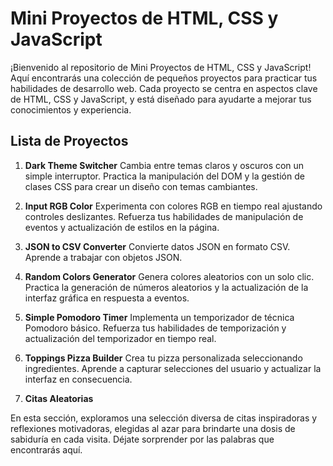 # Mini Proyectos de HTML, CSS y JavaScript

¡Bienvenido al repositorio de Mini Proyectos de HTML, CSS y JavaScript! Aquí encontrarás una colección de pequeños proyectos para practicar tus habilidades de desarrollo web. Cada proyecto se centra en aspectos clave de HTML, CSS y JavaScript, y está diseñado para ayudarte a mejorar tus conocimientos y experiencia.

## Lista de Proyectos

1. **Dark Theme Switcher**
   Cambia entre temas claros y oscuros con un simple interruptor. Practica la manipulación del DOM y la gestión de clases CSS para crear un diseño con temas cambiantes.

2. **Input RGB Color**
   Experimenta con colores RGB en tiempo real ajustando controles deslizantes. Refuerza tus habilidades de manipulación de eventos y actualización de estilos en la página.

3. **JSON to CSV Converter**
   Convierte datos JSON en formato CSV. Aprende a trabajar con objetos JSON.

4. **Random Colors Generator**
   Genera colores aleatorios con un solo clic. Practica la generación de números aleatorios y la actualización de la interfaz gráfica en respuesta a eventos.

5. **Simple Pomodoro Timer**
   Implementa un temporizador de técnica Pomodoro básico. Refuerza tus habilidades de temporización y actualización del temporizador en tiempo real.

6. **Toppings Pizza Builder**
   Crea tu pizza personalizada seleccionando ingredientes. Aprende a capturar selecciones del usuario y actualizar la interfaz en consecuencia.

 7. **Citas Aleatorias**

En esta sección, exploramos una selección diversa de citas inspiradoras y reflexiones motivadoras, elegidas al azar para brindarte una dosis de sabiduría en cada visita. Déjate sorprender por las palabras que encontrarás aquí.
